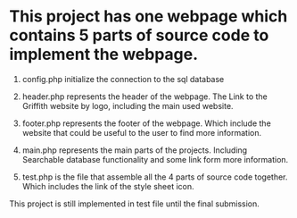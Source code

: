 # This project has one webpage which contains 5 parts of source code to implement the webpage.

1. config.php initialize the connection to the sql database

2. header.php represents the header of the webpage. The Link to the Griffith website by logo, including the main used website. 

3. footer.php represents the footer of the webpage. Which include the website that could be useful to the user to find more information. 

4. main.php represents the main parts of the projects. Including Searchable database functionality and some link form more information.

5. test.php is the file that assemble all the 4 parts of source code together. Which includes the link of the style sheet icon. 

This project is still implemented in test file until the final submission. 



